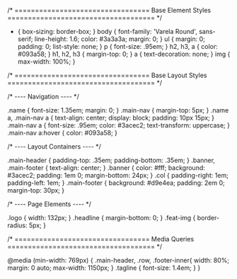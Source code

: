 /* ================================= 
  Base Element Styles
==================================== */

* {
	box-sizing: border-box;
}
body {
	font-family: 'Varela Round', sans-serif;
	line-height: 1.6;
	color: #3a3a3a;
	margin: 0;
}
ul {
  margin: 0;
  padding: 0;
  list-style: none;
}
p {
	font-size: .95em;
}
h2,
h3,
a {
	color: #093a58;
}
h1,
h2,
h3 {
	margin-top: 0;
}
a {
	text-decoration: none;
}
img {
	max-width: 100%;
}

/* ================================= 
  Base Layout Styles
==================================== */

/* ---- Navigation ---- */

.name {
	font-size: 1.35em;
	margin: 0;
}
.main-nav {
	margin-top: 5px;
}
.name a,
.main-nav a {
	text-align: center;
	display: block;
	padding: 10px 15px;
}
.main-nav a {
	font-size: .95em;
	color: #3acec2;
	text-transform: uppercase;
}
.main-nav a:hover {
	color: #093a58;
}

/* ---- Layout Containers ---- */

.main-header {
	padding-top: .35em;
	padding-bottom: .35em;
}
.banner,
.main-footer {
	text-align: center;
}
.banner {
	color: #fff;
	background: #3acec2;
	padding: 1em 0;
	margin-bottom: 24px;
}
.col {
	padding-right: 1em;
	padding-left: 1em;
}
.main-footer {
	background: #d9e4ea;
	padding: 2em 0;
	margin-top: 30px;
}

/* ---- Page Elements ---- */

.logo {
	width: 132px;
}
.headline {
	margin-bottom: 0;
}
.feat-img {
	border-radius: 5px;
}

/* ================================= 
  Media Queries
==================================== */

@media (min-width: 769px) {
	.main-header,
	.row,
  .footer-inner{
		width: 80%;
		margin: 0 auto;
		max-width: 1150px;
	}
	.tagline {
		font-size: 1.4em;
	}
}
